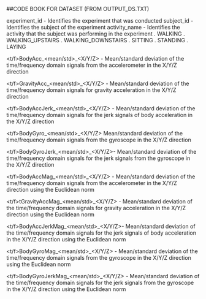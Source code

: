 ##CODE BOOK FOR DATASET (FROM OUTPUT_DS.TXT)

experiment_id				- Identifies the experiment that was conducted
subject_id					- Identifies the subject of the experiment
activity_name				- Identifies the activity that the subject was performing in the experiment
                      .	WALKING
                      .	WALKING_UPSTAIRS
                      .	WALKING_DOWNSTAIRS
                      .	SITTING
                      .	STANDING
                      .	LAYING


<t/f>BodyAcc_<mean/std>_<X/Y/Z>	-     Mean/standard deviation of the time/frequency domain signals                                       from the accelerometer in the X/Y/Z direction

<t/f>GravityAcc_<mean/std>_<X/Y/Z> -  Mean/standard deviation of the time/frequency domain signals                                       for gravity acceleration in the X/Y/Z direction	

<t/f>BodyAccJerk_<mean/std>_<X/Y/Z>	- Mean/standard deviation of the time/frequency domain signals                                       for the jerk signals of body acceleration in the X/Y/Z                                             direction

<t/f>BodyGyro_<mean/std>_<X/Y/Z>	    Mean/standard deviation of the time/frequency domain signals                                       from the gyroscope in the X/Y/Z direction


<t/f>BodyGyroJerk_<mean/std>_<X/Y/Z>- Mean/standard deviation of the time/frequency domain signals                                       for the jerk signals from the gyroscope in the X/Y/Z                                               direction

<t/f>BodyAccMag_<mean/std>_<X/Y/Z>	- Mean/standard deviation of the time/frequency domain signals from the accelerometer in the X/Y/Z direction using the Euclidean norm

<t/f>tGravityAccMag_<mean/std>_<X/Y/Z> - Mean/standard deviation of the time/frequency domain                                               signals for gravity acceleration in the X/Y/Z direction                                            using the Euclidean norm

<t/f>BodyAccJerkMag_<mean/std>_<X/Y/Z>- Mean/standard deviation of the time/frequency domain                                               signals for the jerk signals of body acceleration in the                                           X/Y/Z direction using the Euclidean norm

<t/f>BodyGyroMag_<mean/std>_<X/Y/Z>	-   Mean/standard deviation of the time/frequency domain                                               signals from the gyroscope in the X/Y/Z direction using the                                         Euclidean norm
 
<t/f>BodyGyroJerkMag_<mean/std>_<X/Y/Z> - Mean/standard deviation of the time/frequency domain                                               signals for the jerk signals from the gyroscope in the                                             X/Y/Z direction using the Euclidean norm





